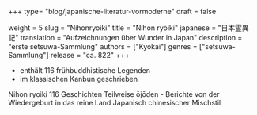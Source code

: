 +++
type= "blog/japanische-literatur-vormoderne"
draft = false

weight = 5
slug = "Nihonryoiki"
title = "Nihon ryōiki"
japanese = "日本霊異記"
translation = "Aufzeichnungen über Wunder in Japan"
description = "erste setsuwa-Sammlung"
authors = ["Kyōkai"]
genres = ["setsuwa-Sammlung"]
release = "ca. 822"
+++

- enthält 116 frühbuddhistische Legenden
- im klassischen Kanbun geschrieben


Nihon ryoiki 
116 Geschichten
Teilweise ōjōden - Berichte von der Wiedergeburt in das reine Land
Japanisch chinesischer Mischstil
